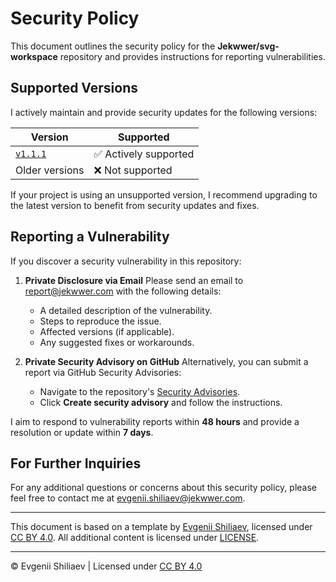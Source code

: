 # Security Policy

This document outlines the security policy for the **Jekwwer/svg-workspace** repository
and provides instructions for reporting vulnerabilities.

## Supported Versions

I actively maintain and provide security updates for the following versions:

| Version            | Supported             |
| ------------------ | --------------------- |
| [`v1.1.1`][v1.1.1] | ✅ Actively supported |
| Older versions     | ❌ Not supported      |

If your project is using an unsupported version, I recommend upgrading to the latest version
to benefit from security updates and fixes.

## Reporting a Vulnerability

If you discover a security vulnerability in this repository:

1. **Private Disclosure via Email**
   Please send an email to [report@jekwwer.com][report@jekwwer.com] with the following details:

   - A detailed description of the vulnerability.
   - Steps to reproduce the issue.
   - Affected versions (if applicable).
   - Any suggested fixes or workarounds.

2. **Private Security Advisory on GitHub**
   Alternatively, you can submit a report via GitHub Security Advisories:
   - Navigate to the repository's [Security Advisories][security-advisories].
   - Click **Create security advisory** and follow the instructions.

I aim to respond to vulnerability reports within **48 hours**
and provide a resolution or update within **7 days**.

## For Further Inquiries

For any additional questions or concerns about this security policy,
please feel free to contact me at [evgenii.shiliaev@jekwwer.com][evgenii.shiliaev@jekwwer.com].

---

This document is based on a template by [Evgenii Shiliaev][evgenii-shiliaev-github],
licensed under [CC BY 4.0][jekwwer-markdown-docs-kit-license]. All additional content is licensed under [LICENSE][LICENSE].

---

© Evgenii Shiliaev | Licensed under [CC BY 4.0][jekwwer-markdown-docs-kit-license]

[LICENSE]: LICENSE
[evgenii-shiliaev-github]: https://github.com/Jekwwer
[jekwwer-markdown-docs-kit-license]: https://github.com/Jekwwer/markdown-docs-kit/blob/main/LICENSE
[security-advisories]: https://github.com/Jekwwer/svg-workspace/security/advisories
[evgenii.shiliaev@jekwwer.com]: mailto:evgenii.shiliaev@jekwwer.com
[v1.1.1]: https://github.com/Jekwwer/svg-workspace/tree/v1.1.1
[report@jekwwer.com]: mailto:report@jekwwer.com
